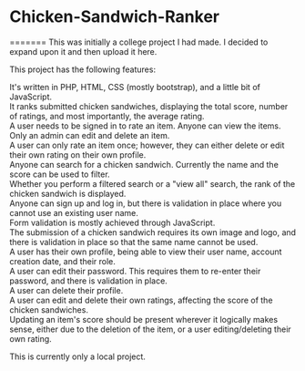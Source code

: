 
# Chicken-Sandwich-Ranker
=======
This was initially a college project I had made. I decided to expand upon it and then upload it here.

This project has the following features:

It's written in PHP, HTML, CSS (mostly bootstrap), and a little bit of JavaScript.<br>
It ranks submitted chicken sandwiches, displaying the total score, number of ratings, and most importantly, the average rating.<br>
A user needs to be signed in to rate an item. Anyone can view the items.<br>
Only an admin can edit and delete an item.<br>
A user can only rate an item once; however, they can either delete or edit their own rating on their own profile.<br>
Anyone can search for a chicken sandwich. Currently the name and the score can be used to filter.<br>
Whether you perform a filtered search or a "view all" search, the rank of the chicken sandwich is displayed.<br>
Anyone can sign up and log in, but there is validation in place where you cannot use an existing user name.<br>
Form validation is mostly achieved through JavaScript.<br>
The submission of a chicken sandwich requires its own image and logo, and there is validation in place so that the same name cannot be used.<br>
A user has their own profile, being able to view their user name, account creation date, and their role.<br>
A user can edit their password. This requires them to re-enter their password, and there is validation in place.<br>
A user can delete their profile.<br>
A user can edit and delete their own ratings, affecting the score of the chicken sandwiches.<br>
Updating an item's score should be present wherever it logically makes sense, either due to the deletion of the item, or a user editing/deleting their own rating.<br>

This is currently only a local project.

